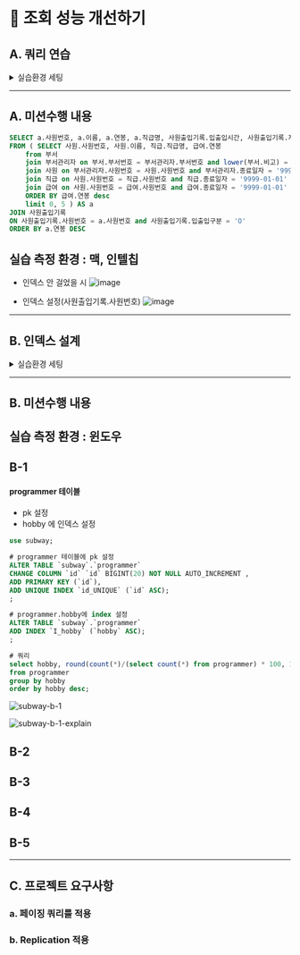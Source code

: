 # 🚀 조회 성능 개선하기

## A. 쿼리 연습
<details>
<summary>실습환경 세팅</summary>
<div markdown="1">

```sh
$ docker run -d -p 23306:3306 brainbackdoor/data-tuning:0.0.1
```
- [workbench](https://www.mysql.com/products/workbench/)를 설치한 후 localhost:23306 (ID : user, PW : password) 로 접속합니다.

<div style="line-height:1em"><br style="clear:both" ></div>

> 활동중인(Active) 부서의 현재 부서관리자 중 연봉 상위 5위안에 드는 사람들이 최근에 각 지역별로 언제 퇴실했는지 조회해보세요.
(사원번호, 이름, 연봉, 직급명, 지역, 입출입구분, 입출입시간)


<div style="line-height:1em"><br style="clear:both" ></div>
<div style="line-height:1em"><br style="clear:both" ></div>

</div>
</details>

---
## A. 미션수행 내용
```sql
SELECT a.사원번호, a.이름, a.연봉, a.직급명, 사원출입기록.입출입시간, 사원출입기록.지역, 사원출입기록.입출입구분
FROM ( SELECT 사원.사원번호, 사원.이름, 직급.직급명, 급여.연봉
	from 부서
	join 부서관리자 on 부서.부서번호 = 부서관리자.부서번호 and lower(부서.비고) = 'active'
	join 사원 on 부서관리자.사원번호 = 사원.사원번호 and 부서관리자.종료일자 = '9999-01-01' 	
	join 직급 on 사원.사원번호 = 직급.사원번호 and 직급.종료일자 = '9999-01-01' 
	join 급여 on 사원.사원번호 = 급여.사원번호 and 급여.종료일자 = '9999-01-01'
    ORDER BY 급여.연봉 desc
	limit 0, 5 ) AS a
JOIN 사원출입기록
ON 사원출입기록.사원번호 = a.사원번호 and 사원출입기록.입출입구분 = 'O'
ORDER BY a.연봉 DESC
```

## 실습 측정 환경 : 맥, 인텔칩
- 인덱스 안 걸었을 시 
![image](https://user-images.githubusercontent.com/66905013/137458933-337ddde0-dc71-4197-a79f-777d0804d54e.png)

- 인덱스 설정(사원출입기록.사원번호)
![image](https://user-images.githubusercontent.com/66905013/137459067-ce586b5b-0c8b-45c9-bb99-a179e6a4093b.png)

---
## B. 인덱스 설계

<details>
<summary>실습환경 세팅</summary>
<div markdown="2">

```sh
$ docker run -d -p 13306:3306 brainbackdoor/data-subway:0.0.2
```
- [workbench](https://www.mysql.com/products/workbench/)를 설치한 후 localhost:13306 (ID : root, PW : masterpw) 로 접속합니다.

<div style="line-height:1em"><br style="clear:both" ></div>

### * 요구사항

- [ ] 주어진 데이터셋을 활용하여 아래 조회 결과를 100ms 이하로 반환

    - [ ] [Coding as a  Hobby](https://insights.stackoverflow.com/survey/2018#developer-profile-_-coding-as-a-hobby) 와 같은 결과를 반환하세요.

    - [ ] 각 프로그래머별로 해당하는 병원 이름을 반환하세요.  (covid.id, hospital.name)

    - [ ] 프로그래밍이 취미인 학생 혹은 주니어(0-2년)들이 다닌 병원 이름을 반환하고 user.id 기준으로 정렬하세요. (covid.id, hospital.name, user.Hobby, user.DevType, user.YearsCoding)

    - [ ] 서울대병원에 다닌 20대 India 환자들을 병원에 머문 기간별로 집계하세요. (covid.Stay)

    - [ ] 서울대병원에 다닌 30대 환자들을 운동 횟수별로 집계하세요. (user.Exercise)

<div style="line-height:1em"><br style="clear:both" ></div>
<div style="line-height:1em"><br style="clear:both" ></div>

</div>
</details>

---

## B. 미션수행 내용

## 실습 측정 환경 : 윈도우
## B-1
#### programmer 테이블
- pk 설정
- hobby 에 인덱스 설정

```sql
use subway;

# programmer 테이블에 pk 설정
ALTER TABLE `subway`.`programmer` 
CHANGE COLUMN `id` `id` BIGINT(20) NOT NULL AUTO_INCREMENT ,
ADD PRIMARY KEY (`id`),
ADD UNIQUE INDEX `id_UNIQUE` (`id` ASC);
;

# programmer.hobby에 index 설정
ALTER TABLE `subway`.`programmer` 
ADD INDEX `I_hobby` (`hobby` ASC);
;

# 쿼리
select hobby, round(count(*)/(select count(*) from programmer) * 100, 1) as percentage
from programmer
group by hobby
order by hobby desc;
```
![subway-b-1](https://user-images.githubusercontent.com/66905013/137607325-3112a670-e499-4ab8-a75e-38a4b052376b.PNG)

![subway-b-1-explain](https://user-images.githubusercontent.com/66905013/137607327-254bc71f-b75b-4ba8-9497-860f594a409f.png)

## B-2

## B-3

## B-4

## B-5


---
## C. 프로젝트 요구사항

### a. 페이징 쿼리를 적용 

### b. Replication 적용 
